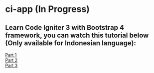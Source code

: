 # ci-app (In Progress)

## Learn Code Igniter 3 with Bootstrap 4 framework, you can watch this tutorial below (Only available for Indonesian language):

[Part 1](https://www.youtube.com/watch?v=dMRCZGGAx74)\
[Part 2](https://www.youtube.com/watch?v=g5JT3EW38KM)\
[Part 3](https://www.youtube.com/watch?v=r-r6IhsE5vg)
